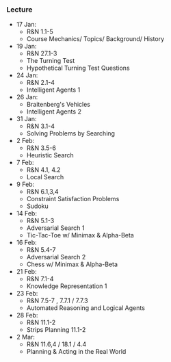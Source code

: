 ### Lecture
- 17 Jan:
    - R&N 1.1-5
    - Course Mechanics/ Topics/ Background/ History
- 19 Jan:
    - R&N 27.1-3
    - The Turning Test
    - Hypothetical Turning Test Questions
- 24 Jan:
    - R&N 2.1-4
    - Intelligent Agents 1
- 26 Jan:  
    - Braitenberg's Vehicles
    - Intelligent Agents 2
- 31 Jan:
    - R&N 3.1-4
    - Solving Problems by Searching
- 2 Feb:
    - R&N 3.5-6
    - Heuristic Search
- 7 Feb:
    - R&N 4.1, 4.2
    - Local Search
- 9 Feb:
    - R&N 6.1,3,4
    - Constraint Satisfaction Problems
    - Sudoku
- 14 Feb:
    - R&N 5.1-3
    - Adversarial Search 1
    - Tic-Tac-Toe w/ Minimax & Alpha-Beta
- 16 Feb:
    - R&N 5.4-7
    - Adversarial Search 2
    - Chess w/ Minimax & Alpha-Beta
- 21 Feb:
    - R&N 7.1-4
    - Knowledge Representation 1
- 23 Feb:
    - R&N 7.5-7 , 7.7.1 / 7.7.3
    - Automated Reasoning and Logical Agents
- 28 Feb:
    - R&N 11.1-2
    - Strips Planning 11.1-2
- 2 Mar:
    - R&N 11.6,4 / 18.1 / 4.4
    - Planning & Acting in the Real World 
